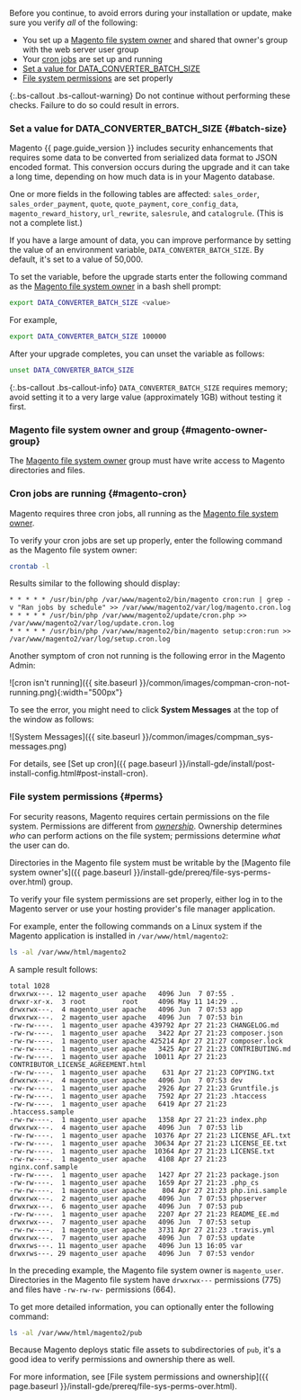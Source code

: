 Before you continue, to avoid errors during your installation or update, make sure you verify *all* of the following:

* You set up a [Magento file system owner](#magento-owner-group) and shared that owner's group with the web server user group
* Your [cron jobs](#magento-cron) are set up and running
* [Set a value for DATA_CONVERTER_BATCH_SIZE](#batch-size)
* [File system permissions](#perms) are set properly

{:.bs-callout .bs-callout-warning}
Do not continue without performing these checks. Failure to do so could result in errors.

### Set a value for DATA_CONVERTER_BATCH_SIZE {#batch-size}

Magento {{ page.guide_version }} includes security enhancements that requires some data to be converted from serialized data format to JSON encoded format.
This conversion occurs during the upgrade and it can take a long time, depending on how much data is in your Magento database.

One or more fields in the following tables are affected: `sales_order`, `sales_order_payment`, `quote`, `quote_payment`, `core_config_data`, `magento_reward_history`, `url_rewrite`, `salesrule`, and `catalogrule`.
(This is not a complete list.)

If you have a large amount of data, you can improve performance by setting the value of an environment variable, `DATA_CONVERTER_BATCH_SIZE`.
By default, it's set to a value of 50,000.

To set the variable, before the upgrade starts enter the following command as the [Magento file system owner](https://glossary.magento.com/magento-file-system-owner) in a bash shell prompt:
```bash
export DATA_CONVERTER_BATCH_SIZE <value>
```

For example,
```bash
export DATA_CONVERTER_BATCH_SIZE 100000
```

After your upgrade completes, you can unset the variable as follows:
```bash
unset DATA_CONVERTER_BATCH_SIZE
```

{:.bs-callout .bs-callout-info}
`DATA_CONVERTER_BATCH_SIZE` requires memory; avoid setting it to a very large value (approximately 1GB) without testing it first.

### Magento file system owner and group {#magento-owner-group}

The [Magento file system owner](https://glossary.magento.com/magento-file-system-owner) group must have write access to Magento directories and files.

### Cron jobs are running {#magento-cron}

Magento requires three cron jobs, all running as the [Magento file system owner](https://glossary.magento.com/magento-file-system-owner).

To verify your cron jobs are set up properly, enter the following command as the Magento file system owner:
```bash
crontab -l
```

Results similar to the following should display:

```terminal
* * * * * /usr/bin/php /var/www/magento2/bin/magento cron:run | grep -v "Ran jobs by schedule" >> /var/www/magento2/var/log/magento.cron.log
* * * * * /usr/bin/php /var/www/magento2/update/cron.php >> /var/www/magento2/var/log/update.cron.log
* * * * * /usr/bin/php /var/www/magento2/bin/magento setup:cron:run >> /var/www/magento2/var/log/setup.cron.log
```

Another symptom of cron not running is the following error in the Magento Admin:

![cron isn't running]({{ site.baseurl }}/common/images/compman-cron-not-running.png){:width="500px"}

To see the error, you might need to click **System Messages** at the top of the window as follows:

![System Messages]({{ site.baseurl }}/common/images/compman_sys-messages.png)

For details, see [Set up cron]({{ page.baseurl }}/install-gde/install/post-install-config.html#post-install-cron).

### File system permissions {#perms}

For security reasons, Magento requires certain permissions on the file system. Permissions are different from [*ownership*](#magento-owner-group).
Ownership determines *who* can perform actions on the file system; permissions determine *what* the user can do.

Directories in the Magento file system must be writable by the [Magento file system owner's]({{ page.baseurl }}/install-gde/prereq/file-sys-perms-over.html) group.

To verify your file system permissions are set properly, either log in to the Magento server or use your hosting provider's file manager application.

For example, enter the following commands on a Linux system if the Magento application is installed in `/var/www/html/magento2`:
```bash
ls -al /var/www/html/magento2
```

A sample result follows:

```terminal
total 1028
drwxrwx---. 12 magento_user apache   4096 Jun  7 07:55 .
drwxr-xr-x.  3 root         root     4096 May 11 14:29 ..
drwxrwx---.  4 magento_user apache   4096 Jun  7 07:53 app
drwxrwx---.  2 magento_user apache   4096 Jun  7 07:53 bin
-rw-rw----.  1 magento_user apache 439792 Apr 27 21:23 CHANGELOG.md
-rw-rw----.  1 magento_user apache   3422 Apr 27 21:23 composer.json
-rw-rw----.  1 magento_user apache 425214 Apr 27 21:27 composer.lock
-rw-rw----.  1 magento_user apache   3425 Apr 27 21:23 CONTRIBUTING.md
-rw-rw----.  1 magento_user apache  10011 Apr 27 21:23 CONTRIBUTOR_LICENSE_AGREEMENT.html
-rw-rw----.  1 magento_user apache    631 Apr 27 21:23 COPYING.txt
drwxrwx---.  4 magento_user apache   4096 Jun  7 07:53 dev
-rw-rw----.  1 magento_user apache   2926 Apr 27 21:23 Gruntfile.js
-rw-rw----.  1 magento_user apache   7592 Apr 27 21:23 .htaccess
-rw-rw----.  1 magento_user apache   6419 Apr 27 21:23 .htaccess.sample
-rw-rw----.  1 magento_user apache   1358 Apr 27 21:23 index.php
drwxrwx---.  4 magento_user apache   4096 Jun  7 07:53 lib
-rw-rw----.  1 magento_user apache  10376 Apr 27 21:23 LICENSE_AFL.txt
-rw-rw----.  1 magento_user apache  30634 Apr 27 21:23 LICENSE_EE.txt
-rw-rw----.  1 magento_user apache  10364 Apr 27 21:23 LICENSE.txt
-rw-rw----.  1 magento_user apache   4108 Apr 27 21:23 nginx.conf.sample
-rw-rw----.  1 magento_user apache   1427 Apr 27 21:23 package.json
-rw-rw----.  1 magento_user apache   1659 Apr 27 21:23 .php_cs
-rw-rw----.  1 magento_user apache    804 Apr 27 21:23 php.ini.sample
drwxrwx---.  2 magento_user apache   4096 Jun  7 07:53 phpserver
drwxrwx---.  6 magento_user apache   4096 Jun  7 07:53 pub
-rw-rw----.  1 magento_user apache   2207 Apr 27 21:23 README_EE.md
drwxrwx---.  7 magento_user apache   4096 Jun  7 07:53 setup
-rw-rw----.  1 magento_user apache   3731 Apr 27 21:23 .travis.yml
drwxrwx---.  7 magento_user apache   4096 Jun  7 07:53 update
drwxrws---. 11 magento_user apache   4096 Jun 13 16:05 var
drwxrws---. 29 magento_user apache   4096 Jun  7 07:53 vendor
```

In the preceding example, the Magento file system owner is `magento_user`.
Directories in the Magento file system have `drwxrwx---` permissions (775) and files have `-rw-rw-rw-` permissions (664).

To get more detailed information, you can optionally enter the following command:
```bash
ls -al /var/www/html/magento2/pub
```

Because Magento deploys static file assets to subdirectories of `pub`, it's a good idea to verify permissions and ownership there as well.

For more information, see [File system permissions and ownership]({{ page.baseurl }}/install-gde/prereq/file-sys-perms-over.html).
